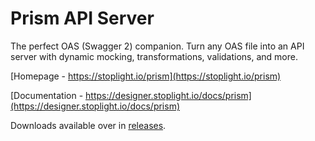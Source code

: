 # Prism API Server

The perfect OAS (Swagger 2) companion. Turn any OAS file into an API server with dynamic mocking, transformations, validations, and more.

[Homepage - https://stoplight.io/prism](https://stoplight.io/prism)

[Documentation - https://designer.stoplight.io/docs/prism](https://designer.stoplight.io/docs/prism)

Downloads available over in [releases](https://github.com/stoplightio/prism/releases).
